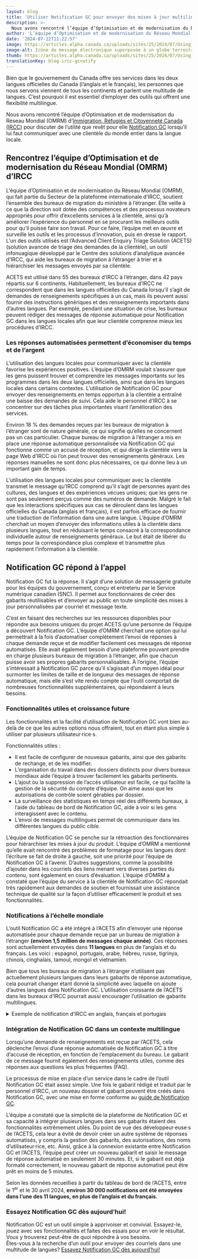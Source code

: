 ```yaml
---
layout: blog
title: 'Utiliser Notification GC pour envoyer des mises à jour multilingues à diverses communautés'
description: >-
  Nous avons rencontré l’équipe d’Optimisation et de modernisation du Réseau Mondial (OMRM) d’Immigration, Réfugiés et Citoyenneté Canada (IRCC) pour discuter de l’utilité que revêt pour elle Notification GC lorsqu’il lui faut communiquer avec une clientèle du monde entier dans la langue locale.
author: 'L’équipe d’Optimisation et de modernisation du Réseau Mondial (OMRM)'
date: '2024-07-22T11:22:57'
image: https://articles.alpha.canada.ca/uploads/sites/25/2024/07/Using_GC_Notify_send_multilingual_updates_Blog_Post_-copy.jpg
image-alt: Icône de message électronique superposée à un globe terrestre et entourée de bulles de texte, représentant l'envoi de messages multilingues partout dans le monde.
thumb: https://articles.alpha.canada.ca/uploads/sites/25/2024/07/Using_GC_Notify_send_multilingual_updates_Blog_Post_-copy.jpg
translationKey: blog-ircc-gcnotify
---
```


<p>Bien que le gouvernement du Canada offre ses services dans les deux langues officielles du Canada (l’anglais et le français), les personnes que nous servons viennent de tous les continents et parlent une multitude de langues. C’est pourquoi il est essentiel d’employer des outils qui offrent une flexibilité multilingue.&nbsp;</p>



<p>Nous avons rencontré l’équipe d’Optimisation et de modernisation du Réseau Mondial (OMRM) d’<a href="https://www.canada.ca/fr/immigration-refugies-citoyennete.html" target="_blank" rel="noreferrer noopener">Immigration, Réfugiés et Citoyenneté Canada (IRCC)</a> pour discuter de l’utilité que revêt pour elle <a href="https://notification.canada.ca" target="_blank" rel="noreferrer noopener">Notification&nbsp;GC</a> lorsqu’il lui faut communiquer avec une clientèle du monde entier dans la langue locale.</p>



<h2 class="wp-block-heading" id="h-rencontrez-l-equipe-d-optimisation-et-de-modernisation-du-reseau-mondial-omrm-d-ircc"><strong>Rencontrez l’équipe d’Optimisation et de modernisation du Réseau Mondial (OMRM) d’IRCC</strong></h2>



<p>L’équipe d’Optimisation et de modernisation du Réseau Mondial (OMRM), qui fait partie du Secteur de la plateforme internationale d’IRCC, soutient l’ensemble des bureaux de migration du ministère à l’étranger. Elle veille à ce que la direction soit dotée des compétences et des processus novateurs appropriés pour offrir d’excellents services à la clientèle, ainsi qu’à améliorer l’expérience du personnel en se procurant les meilleurs outils pour qu’il puisse faire son travail. Pour ce faire, l’équipe met en œuvre et surveille les outils et les processus d’innovation, puis en dresse le rapport. L’un des outils utilisés est l’Advanced Client Enquiry Triage Solution (ACETS) (solution avancée de triage des demandes de la clientèle), un outil infonuagique développé par le Centre des solutions d’analytique avancée d’IRCC, qui aide les bureaux de migration à l’étranger à trier et à hiérarchiser les messages envoyés par sa clientèle.&nbsp;</p>



<p>ACETS est utilisé dans 55 des bureaux d’IRCC à l’étranger, dans 42&nbsp;pays répartis sur 6&nbsp;continents. Habituellement, les bureaux d’IRCC ne correspondent que dans les langues officielles du Canada lorsqu’il s’agit de demandes de renseignements spécifiques à un cas, mais ils peuvent aussi fournir des instructions génériques et des renseignements importants dans d’autres langues. Par exemple, pendant une situation de crise, les bureaux peuvent rédiger des messages de réponse automatique pour Notification GC dans les langues locales afin que leur clientèle comprenne mieux les procédures d’IRCC.&nbsp;</p>



<h3 class="wp-block-heading" id="h-les-reponses-automatisees-permettent-d-economiser-du-temps-et-de-l-argent"><strong>Les réponses automatisées permettent d’économiser du temps et de l’argent</strong></h3>



<p>L’utilisation des langues locales pour communiquer avec la clientèle favorise les expériences positives. L’équipe d’OMRM voulait s’assurer que les gens puissent trouver et comprendre les messages importants sur les programmes dans les deux langues officielles, ainsi que dans les langues locales dans certains contextes. L’utilisation de Notification GC pour envoyer des renseignements en temps opportun à la clientèle a entraîné une baisse des demandes de suivi. Cela aide le personnel d’IRCC à se concentrer sur des tâches plus importantes visant l’amélioration des services.&nbsp;</p>



<p>Environ 18&nbsp;% des demandes reçues par les bureaux de migration à l’étranger sont de nature générale, ce qui signifie qu’elles ne concernent pas un cas particulier. Chaque bureau de migration à l’étranger a mis en place une réponse automatique personnalisée via Notification&nbsp;GC qui fonctionne comme un accusé de réception, et qui dirige la clientèle vers la page Web d’IRCC où l’on peut trouver des renseignements généraux. Les réponses manuelles ne sont donc plus nécessaires, ce qui donne lieu à un important gain de temps.&nbsp;</p>



<p>L’utilisation des langues locales pour communiquer avec la clientèle transmet le message qu’IRCC comprend qu’il s’agit de personnes ayant des cultures, des langues et des expériences vécues uniques; que les gens ne sont pas seulement perçus comme des numéros de demande. Malgré le fait que les interactions spécifiques aux cas se déroulent dans les langues officielles du Canada (anglais et français), il est parfois efficace de fournir une traduction de l’information dans une autre langue. L’équipe d’OMRM cherchait un moyen d’envoyer des informations utiles à la clientèle dans plusieurs langues, tout en réduisant le temps consacré à la correspondance individuelle autour de renseignements généraux. Le but était de libérer du temps pour la correspondance plus complexe et transmettre plus rapidement l’information à la clientèle.</p>



<h2 class="wp-block-heading" id="h-notification-nbsp-gc-repond-a-l-appel"><strong>Notification&nbsp;GC répond à l’appel</strong></h2>



<p>Notification&nbsp;GC fut la réponse. Il s’agit d’une solution de messagerie gratuite pour les équipes du gouvernement, conçu et entretenu par le Service numérique canadien (SNC). Il permet aux fonctionnaires de créer des gabarits réutilisables et d’envoyer au public en toute simplicité des mises à jour personnalisées par courriel et message texte.</p>



<p>C’est en faisant des recherches sur les ressources disponibles pour répondre aux besoins uniques du projet ACETS qu’une personne de l’équipe a découvert Notification&nbsp;GC. L’équipe d’OMRM cherchait une option qui lui permettrait à la fois d’automatiser complètement l’envoi de réponses à chaque demande reçue et de modifier facilement ces messages de réponse automatisés. Elle avait également besoin d’une plateforme pouvant prendre en charge plusieurs bureaux de migration à l’étranger, afin que chacun puisse avoir ses propres gabarits personnalisables. À l’origine, l’équipe s’intéressait à Notification&nbsp;GC parce qu’il s’agissait d’un moyen idéal pour surmonter les limites de taille et de longueur des messages de réponse automatique, mais elle s’est vite rendu compte que l’outil comportait de nombreuses fonctionnalités supplémentaires, qui répondaient à leurs besoins.&nbsp;</p>



<h3 class="wp-block-heading" id="h-fonctionnalites-utiles-et-croissance-future"><strong>Fonctionnalités utiles et croissance future</strong></h3>



<p>Les fonctionnalités et la facilité d’utilisation de Notification&nbsp;GC vont bien au-delà de ce que les autres options nous offraient, tout en étant plus simple à utiliser par plusieurs utilisateur·rice·s.</p>



<p>Fonctionnalités utiles&nbsp;:</p>



<ul class="wp-block-list">
<li>Il est facile de configurer de nouveaux gabarits, ainsi que des gabarits de rechange, et de les modifier.</li>



<li>L’organisation du travail dans des dossiers distincts pour divers bureaux mondiaux aide l’équipe à trouver facilement les gabarits pertinents.</li>



<li>L’ajout ou la suppression de l’accès utilisateur est facile, ce qui facilite la gestion de la sécurité du compte d’équipe. On aime aussi que les autorisations de contrôle soient gérables par dossier.&nbsp;</li>



<li>La surveillance des statistiques en temps réel des différents bureaux, à l’aide du tableau de bord de Notification&nbsp;GC, aide à voir si les gens interagissent avec le contenu.</li>



<li>L’envoi de messages multilingues permet de communiquer dans les différentes langues du public cible.&nbsp;</li>
</ul>



<p>L’équipe de Notification&nbsp;GC se penche sur la rétroaction des fonctionnaires pour hiérarchiser les mises à jour du produit. L’équipe d’OMRM a mentionné qu’elle avait rencontré des problèmes de formatage pour les langues dont l’écriture se fait de droite à gauche, soit une priorité pour l’équipe de Notification&nbsp;GC à l’avenir. D’autres suggestions, comme la possibilité d’ajouter dans les courriels des liens menant vers diverses parties du contenu, sont également en cours d’évaluation. L’équipe d’OMRM a constaté que l’équipe du service à la clientèle de Notification&nbsp;GC répondait très rapidement aux demandes de soutien et fournissait une assistance technique de qualité sur la façon d’utiliser efficacement le produit et ses fonctionnalités.&nbsp;</p>



<h3 class="wp-block-heading" id="h-notifications-a-l-echelle-mondiale"><strong>Notifications à l’échelle mondiale</strong></h3>



<p>L’outil Notification&nbsp;GC a été intégré à l’ACETS afin d’envoyer une réponse automatisée pour chaque demande reçue par un bureau de migration à l’étranger <strong>(environ 1,5&nbsp;million de messages chaque année)</strong>. Ces réponses sont actuellement envoyées dans <strong>11&nbsp;langues</strong> en plus de l’anglais et du français. Les voici&nbsp;: espagnol, portugais, arabe, hébreu, russe, tigrinya, chinois, cinghalais, tamoul, mongol et vietnamien.&nbsp;</p>



<p>Bien que tous les bureaux de migration à l’étranger n’utilisent pas actuellement plusieurs langues dans leurs gabarits de réponse automatique, cela pourrait changer étant donné la simplicité avec laquelle on ajoute d’autres langues dans Notification&nbsp;GC. L’utilisation croissante de l’ACETS dans les bureaux d’IRCC pourrait aussi encourager l’utilisation de gabarits multilingues.</p>



<details class="wp-block-cds-snc-accordion"><summary>Exemple de notification d’IRCC en anglais, français et portugais</summary><img loading="lazy" decoding="async" width="462" height="109" src="https://articles.alpha.canada.ca/uploads/sites/25/2024/07/IRCC-logo-ENG-copy.png" alt="" class="wp-image-1923" style="width: 746px;height: auto;max-width: 100%;" srcset="https://articles.alpha.canada.ca/uploads/sites/25/2024/07/IRCC-logo-ENG-copy.png 462w, https://articles.alpha.canada.ca/uploads/sites/25/2024/07/IRCC-logo-ENG-copy-300x71.png 300w" sizes="auto, (max-width: 462px) 100vw, 462px" />


<hr class="wp-block-separator has-alpha-channel-opacity" />



<p><strong>Do not reply to this message / Ne pas répondre a ce message / Não responda a esta mensagem</strong></p>



<hr class="wp-block-separator has-alpha-channel-opacity" />



<p><em>This is an automated response to acknowledge receipt of your email by the Immigration, Refugees and Citizenship Canada (IRCC) office at the Consulate General of Canada in São Paulo.</em></p>



<p>Les versions en français et en portugais suivent</p>



<p>Versões em Francês e Português a seguir&nbsp;</p>



<p><strong>ENGLISH</strong></p>



<p><strong>If this email answers your enquiry, this is the only email response you will receive.</strong></p>



<p>For all other case-specific enquiries, due to the high volume of emails received by our office, please allow up to 15 days for a response to your email. Sending duplicate enquiries may delay processing and response times.</p>



<p><strong>Case-specific enquiries:</strong></p>



<p>Please complete the IRCC webform at <a href="https://can01.safelinks.protection.outlook.com/?url=https%3A%2F%2Fircc.canada.ca%2Fenglish%2Fcontacts%2Fweb-form.asp&amp;data=05%7C02%7CIRCC.GNOM-OMRM.IRCC%40cic.gc.ca%7Cbb4bb26bf33a47be715208dc90a49686%7C5694790aee7f4dea88c058988e5f2927%7C0%7C0%7C638544283773757583%7CUnknown%7CTWFpbGZsb3d8eyJWIjoiMC4wLjAwMDAiLCJQIjoiV2luMzIiLCJBTiI6Ik1haWwiLCJXVCI6Mn0%3D%7C0%7C%7C%7C&amp;sdata=UXGI2JgEtX9MUR3zpb9EpYDnxeg0AH%2FHSo2kZoF4msI%3D&amp;reserved=0" target="_blank" rel="noreferrer noopener">https://ircc.canada.ca/english/contacts/web-form.asp</a>. If you do not include the following information, we will not be able to respond:</p>



<ul class="wp-block-list">
<li>Full name;</li>



<li>File number (starts with a letter plus a series of numbers, for example: F000123456); and/or</li>



<li>Your unique client identifier (UCI).</li>
</ul>



<p><strong>Additional resources:</strong></p>



<p><strong>Help Centre:</strong> Find answers to frequently asked questions, including technical questions about your online application at <a href="https://can01.safelinks.protection.outlook.com/?url=https%3A%2F%2Fircc.canada.ca%2Fenglish%2Fhelpcentre%2Findex-featured-can.asp&amp;data=05%7C02%7CIRCC.GNOM-OMRM.IRCC%40cic.gc.ca%7Cbb4bb26bf33a47be715208dc90a49686%7C5694790aee7f4dea88c058988e5f2927%7C0%7C0%7C638544283773773523%7CUnknown%7CTWFpbGZsb3d8eyJWIjoiMC4wLjAwMDAiLCJQIjoiV2luMzIiLCJBTiI6Ik1haWwiLCJXVCI6Mn0%3D%7C0%7C%7C%7C&amp;sdata=uS6%2FGiid8btAyo79q7eVgwhnnn%2FKrQWPQg4fZEf%2BHzg%3D&amp;reserved=0" target="_blank" rel="noreferrer noopener">https://ircc.canada.ca/english/helpcentre/index-featured-can.asp</a></p>



<p><strong>General Information:</strong> If you are looking for information about IRCC’s programs, please visit <a href="https://can01.safelinks.protection.outlook.com/?url=http%3A%2F%2Fwww.canada.ca%2FImmigration&amp;data=05%7C02%7CIRCC.GNOM-OMRM.IRCC%40cic.gc.ca%7Cbb4bb26bf33a47be715208dc90a49686%7C5694790aee7f4dea88c058988e5f2927%7C0%7C0%7C638544283773787075%7CUnknown%7CTWFpbGZsb3d8eyJWIjoiMC4wLjAwMDAiLCJQIjoiV2luMzIiLCJBTiI6Ik1haWwiLCJXVCI6Mn0%3D%7C0%7C%7C%7C&amp;sdata=wms6snARSlbxwKLq92wUOnpih2laWTybEzSiyA7%2Bdy0%3D&amp;reserved=0" target="_blank" rel="noreferrer noopener">http://www.Canada.ca/Immigration</a></p>



<p>Regards,</p>



<p>Migration Section</p>



<p>Consulate General of Canada, São Paulo/SP, Brazil</p>



<p>________________________________________________________</p>



<p><strong>FRANÇAIS</strong></p>



<p><em>Ceci est une réponse automatisée pour accuser réception de votre courriel par le bureau d’Immigration, Réfugiés et Citoyenneté Canada (IRCC) au consulat général du Canada à São Paulo.</em></p>



<p><strong>Si ce courriel répond à votre requête, ce sera la seule réponse que vous recevrez.</strong></p>



<p>Pour toutes les autres demandes de renseignements spécifiques à des cas, veuillez prévoir jusqu’à de15 jours afin de recevoir une réponse, étant donné le volume élevé de courriels que nous recevons. L’envoi de requêtes en double ne fera que retarder le traitement et les délais de réponse.</p>



<p><strong>Demandes de renseignements spécifiques à des cas :</strong></p>



<p>Veuillez remplir le formulaire Web d’IRCC au <a href="https://can01.safelinks.protection.outlook.com/?url=https%3A%2F%2Fwww.canada.ca%2Ffr%2Fimmigration-refugies-citoyennete%2Forganisation%2Fcontactez-ircc%2Fformulaire-web2.html&amp;data=05%7C02%7CIRCC.GNOM-OMRM.IRCC%40cic.gc.ca%7Cbb4bb26bf33a47be715208dc90a49686%7C5694790aee7f4dea88c058988e5f2927%7C0%7C0%7C638544283773798342%7CUnknown%7CTWFpbGZsb3d8eyJWIjoiMC4wLjAwMDAiLCJQIjoiV2luMzIiLCJBTiI6Ik1haWwiLCJXVCI6Mn0%3D%7C0%7C%7C%7C&amp;sdata=otbfet2h38ooab6dR6LvHAqVoHIjQEJwAPE4zVsbP1E%3D&amp;reserved=0" target="_blank" rel="noreferrer noopener">https://www.canada.ca/fr/immigration-refugies-citoyennete/organisation/contactez-ircc/formulaire-web2.html</a><strong>. </strong>Si les informations ici-bas ne sont pas inclues, nous ne pourrons pas répondre à votre requête :&nbsp;</p>



<ul class="wp-block-list">
<li>Nom complet ;</li>



<li>Numéro de demande (commençant avec une lettre et suivi de numéros, par exemple : F000123456) ; et/ou</li>



<li>Votre numéro d’identificateur unique de client (IUC).</li>
</ul>



<p><strong>Ressources additionnelles :</strong></p>



<p><strong>Centre d’aide :</strong> Vous pouvez trouver les réponses aux questions fréquemment posées, y compris les questions techniques sur votre demande en ligne à <a href="https://can01.safelinks.protection.outlook.com/?url=https%3A%2F%2Fircc.canada.ca%2Ffrancais%2Fcentre-aide%2Findex-en-vedette-can.asp&amp;data=05%7C02%7CIRCC.GNOM-OMRM.IRCC%40cic.gc.ca%7Cbb4bb26bf33a47be715208dc90a49686%7C5694790aee7f4dea88c058988e5f2927%7C0%7C0%7C638544283773808947%7CUnknown%7CTWFpbGZsb3d8eyJWIjoiMC4wLjAwMDAiLCJQIjoiV2luMzIiLCJBTiI6Ik1haWwiLCJXVCI6Mn0%3D%7C0%7C%7C%7C&amp;sdata=TQKezFjh%2B9GuFSa8eTFHMCozAlYvk%2FPKKKyMMkzo1OM%3D&amp;reserved=0" target="_blank" rel="noreferrer noopener">https://ircc.canada.ca/francais/centre-aide/index-en-vedette-can.asp</a></p>



<p><strong>Informations générales :</strong> Si vous recherchez des informations sur les programmes d’IRCC, veuillez visiter <a href="https://can01.safelinks.protection.outlook.com/?url=https%3A%2F%2Fwww.canada.ca%2Ffr%2Fservices%2Fimmigration-citoyennete.html&amp;data=05%7C02%7CIRCC.GNOM-OMRM.IRCC%40cic.gc.ca%7Cbb4bb26bf33a47be715208dc90a49686%7C5694790aee7f4dea88c058988e5f2927%7C0%7C0%7C638544283773818889%7CUnknown%7CTWFpbGZsb3d8eyJWIjoiMC4wLjAwMDAiLCJQIjoiV2luMzIiLCJBTiI6Ik1haWwiLCJXVCI6Mn0%3D%7C0%7C%7C%7C&amp;sdata=u6PHod7FD1SKssBoO0l0rQLdflny8ewEImT7FXjwL38%3D&amp;reserved=0" target="_blank" rel="noreferrer noopener">https://www.canada.ca/fr/services/immigration-citoyennete.html</a></p>



<p>Salutations,</p>



<p>Section de la migration</p>



<p>Consulat général du Canada, São Paulo/SP, Brésil</p>



<p>________________________________________________________</p>



<p><strong>PORTUGUÊS</strong></p>



<p><em>Esta é uma resposta automática para confirmar o recebimento do e-mail enviado para o escritório de Imigração, Refugiados e Cidadania do Canadá (IRCC) do Consulado Geral do Canadá em São Paulo.</em></p>



<p><strong>Se este e-mail responder à sua pergunta, esta será a única resposta por e-mail que você receberá.</strong></p>



<p>Para todas as outras dúvidas específicas, devido ao grande volume de e-mails recebidos no nosso escritório, aguarde até 15 dias para receber sua resposta. O envio de consultas duplicadas pode atrasar o processamento e os tempos de resposta.</p>



<p><strong>Consulta de casos específicos:</strong></p>



<p>Por favor complete o formulário do IRCC na internet <a href="https://can01.safelinks.protection.outlook.com/?url=https%3A%2F%2Fircc.canada.ca%2Fenglish%2Fcontacts%2Fweb-form.asp&amp;data=05%7C02%7CIRCC.GNOM-OMRM.IRCC%40cic.gc.ca%7Cbb4bb26bf33a47be715208dc90a49686%7C5694790aee7f4dea88c058988e5f2927%7C0%7C0%7C638544283773827836%7CUnknown%7CTWFpbGZsb3d8eyJWIjoiMC4wLjAwMDAiLCJQIjoiV2luMzIiLCJBTiI6Ik1haWwiLCJXVCI6Mn0%3D%7C0%7C%7C%7C&amp;sdata=KhNeFHRfrRgSaV7XyqOkA6YR%2F3wH9IRN7w1e%2FmbSsBo%3D&amp;reserved=0" target="_blank" rel="noreferrer noopener">https://ircc.canada.ca/english/contacts/web-form.asp</a>. Se você não incluir as seguintes informações, não conseguiremos atender a sua questão:</p>



<ul class="wp-block-list">
<li>Nome completo;</li>



<li>Número do pedido de visto (uma letra seguida de uma série de dígitos, por exemplo: F000123456; e/ou</li>



<li>Seu número UCI (unique client identifier).</li>
</ul>



<p><strong>Informações adicionais:</strong></p>



<p><strong>Central de ajuda:</strong> Encontre as perguntas frequentes, incluindo questões técnicas sobre sua inscrição on-line em <a href="https://can01.safelinks.protection.outlook.com/?url=https%3A%2F%2Fircc.canada.ca%2Fenglish%2Fhelpcentre%2Findex-featured-can.asp&amp;data=05%7C02%7CIRCC.GNOM-OMRM.IRCC%40cic.gc.ca%7Cbb4bb26bf33a47be715208dc90a49686%7C5694790aee7f4dea88c058988e5f2927%7C0%7C0%7C638544283773836526%7CUnknown%7CTWFpbGZsb3d8eyJWIjoiMC4wLjAwMDAiLCJQIjoiV2luMzIiLCJBTiI6Ik1haWwiLCJXVCI6Mn0%3D%7C0%7C%7C%7C&amp;sdata=IlU7O1wpGt6Irhn0WQeAhNnYHDdaEGpHogw6TAj0ff4%3D&amp;reserved=0" target="_blank" rel="noreferrer noopener">https://ircc.canada.ca/english/helpcentre/index-featured-can.asp</a></p>



<p><strong>Informações gerais:</strong> Se você estiver procurando informações sobre os programas do IRCC, por favor visite <a href="https://can01.safelinks.protection.outlook.com/?url=http%3A%2F%2Fwww.canada.ca%2FImmigration&amp;data=05%7C02%7CIRCC.GNOM-OMRM.IRCC%40cic.gc.ca%7Cbb4bb26bf33a47be715208dc90a49686%7C5694790aee7f4dea88c058988e5f2927%7C0%7C0%7C638544283773845649%7CUnknown%7CTWFpbGZsb3d8eyJWIjoiMC4wLjAwMDAiLCJQIjoiV2luMzIiLCJBTiI6Ik1haWwiLCJXVCI6Mn0%3D%7C0%7C%7C%7C&amp;sdata=ciR7QlwpJMlmCX5K9IXkVWwYCmHBDkfhhqTua3RMGAk%3D&amp;reserved=0" target="_blank" rel="noreferrer noopener">http://www.Canada.ca/Immigration</a></p>



<p>Cordialmente,</p>



<p>Seção de Imigração</p>



<p>Consulado Geral do Canadá, Brasil, São Paulo/SP, Brazil</p>
</details>



<h3 class="wp-block-heading"><strong>Intégration de Notification GC dans un contexte multilingue</strong></h3>



<p>Lorsqu’une demande de renseignements est reçue par l’ACETS, cela déclenche l’envoi d’une réponse automatisée de Notification&nbsp;GC à titre d’accusé de réception, en fonction de l’emplacement du bureau. Le gabarit de ce message fournit également des renseignements utiles, comme des réponses aux questions les plus fréquentes (FAQ).&nbsp;</p>



<p>Le processus de mise en place d’un service dans le cadre de l’outil Notification&nbsp;GC était assez simple. Une fois le gabarit rédigé et traduit par le personnel d’IRCC, un nouveau dossier et gabarit peuvent être créés dans Notification&nbsp;GC, avec une mise en forme conforme au <a href="https://notification.canada.ca/guides-reference" target="_blank" rel="noreferrer noopener">guide de Notification GC</a>.&nbsp;</p>



<p>L’équipe a constaté que la simplicité de la plateforme de Notification&nbsp;GC et sa capacité à intégrer plusieurs langues dans ses gabarits étaient des fonctionnalités extrêmement utiles. Du point de vue des développeur·euse·s de l’ACETS, cela leur a évité de devoir créer un autre système de réponses automatisés, y compris la gestion des gabarits, des autorisations, des noms d’utilisateur·rice, etc. Ainsi, grâce à la connexion existante entre Notification GC et l’ACETS, l’équipe peut créer un nouveau gabarit et saisir le message de réponse automatisé en seulement 30&nbsp;minutes. Et, si le gabarit est déjà formaté correctement, le nouveau gabarit de réponse automatisé peut être prêt en moins de 5&nbsp;minutes.&nbsp;&nbsp;</p>



<p>Selon les données recueillies à partir du tableau de bord de l’ACETS, entre le 1<sup>er</sup> et le 30&nbsp;avril 2024, <strong>environ 30&nbsp;000&nbsp;notifications ont été envoyées dans l’une des 11&nbsp;langues, en plus de l’anglais et du français.</strong></p>



<h3 class="wp-block-heading" id="h-essayez-notification-gc-des-aujourd-hui"><strong>Essayez Notification GC dès aujourd’hui! </strong></h3>



<p>Notification GC est un outil simple à apprivoiser et convivial. Essayez-le, jouez avec ses fonctionnalités et faites des essais pour en voir le résultat. Vous y trouverez peut-être de quoi répondre à vos besoins.<br>Êtes-vous à la recherche d’un outil pour envoyer des courriels dans une multitude de langues? <a href="https://notification.canada.ca" target="_blank" rel="noreferrer noopener">Essayez Notification GC dès aujourd’hui!</a></p>

